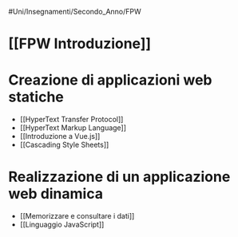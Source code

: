 #Uni/Insegnamenti/Secondo_Anno/FPW
# [[FPW Introduzione]]
# Creazione di applicazioni web statiche
- [[HyperText Transfer Protocol]]
- [[HyperText Markup Language]]
- [[Introduzione a Vue.js]]
- [[Cascading Style Sheets]]
# Realizzazione di un applicazione web dinamica 
- [[Memorizzare e consultare i dati]]
- [[Linguaggio JavaScript]]